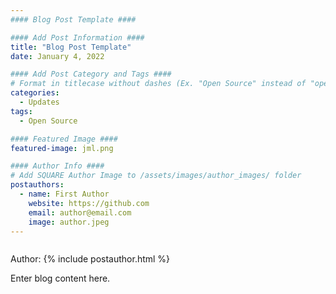 ```yaml
---
#### Blog Post Template ####

#### Add Post Information ####
title: "Blog Post Template"
date: January 4, 2022

#### Add Post Category and Tags ####
# Format in titlecase without dashes (Ex. "Open Source" instead of "open-source")
categories:
  - Updates
tags:
  - Open Source

#### Featured Image ####
featured-image: jml.png

#### Author Info ####
# Add SQUARE Author Image to /assets/images/author_images/ folder
postauthors:
  - name: First Author
    website: https://github.com
    email: author@email.com
    image: author.jpeg 
---
```

<div>
  <img src="/blog/assets/images/posts_images/{{ page.featured-image }}" alt="">
  <p> Author: {% include postauthor.html %} </p> 
</div>

Enter blog content here.
